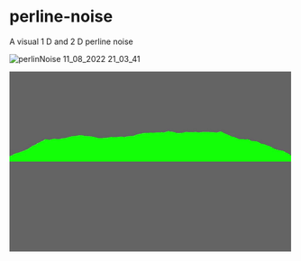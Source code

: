 # perline-noise

A visual 1 D and 2 D perline noise 

![perlinNoise 11_08_2022 21_03_41](https://user-images.githubusercontent.com/88962398/184924941-158db0c1-1435-4fe1-9afc-7703bcb51829.png)


<p><img align="left" src="https://github.com/dor97/perline-noise/blob/main/perline_noise.gif" width="500" height="320" /></p>
